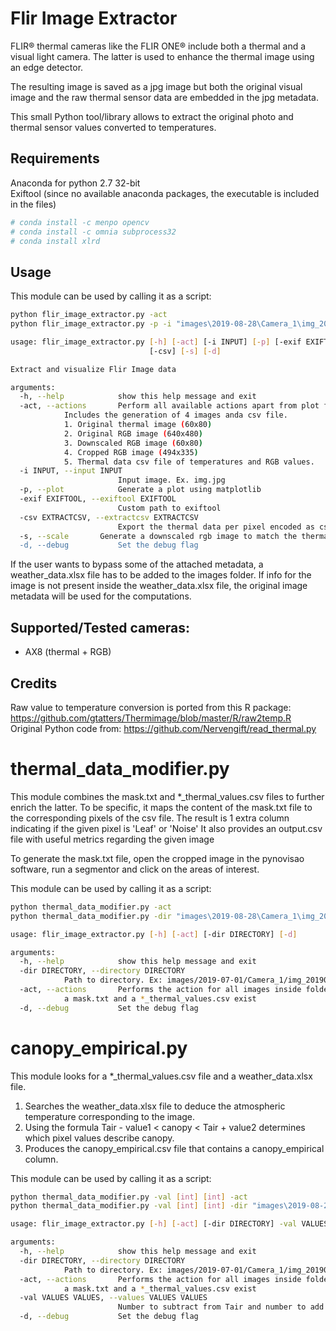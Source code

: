 # Flir Image Extractor

FLIR® thermal cameras like the FLIR ONE® include both a thermal and a visual light camera.
The latter is used to enhance the thermal image using an edge detector.

The resulting image is saved as a jpg image but both the original visual image and the raw thermal sensor data are embedded in the jpg metadata.

This small Python tool/library allows to extract the original photo and thermal sensor values converted to temperatures.

## Requirements

Anaconda for python 2.7 32-bit  
Exiftool (since no available anaconda packages, the executable is included in the files)  

```bash
# conda install -c menpo opencv
# conda install -c omnia subprocess32
# conda install xlrd
```

## Usage

This module can be used by calling it as a script:

```bash
python flir_image_extractor.py -act
python flir_image_extractor.py -p -i "images\2019-08-28\Camera_1\img_20190828_121055_010.jpg" -s -csv
```

```bash
usage: flir_image_extractor.py [-h] [-act] [-i INPUT] [-p] [-exif EXIFTOOL]
                               [-csv] [-s] [-d]

Extract and visualize Flir Image data

arguments:
  -h, --help            show this help message and exit
  -act, --actions       Perform all available actions apart from plot for all images.
			Includes the generation of 4 images anda csv file.
			1. Original thermal image (60x80)
			2. Original RGB image (640x480)
			3. Downscaled RGB image (60x80)
			4. Cropped RGB image (494x335)
			5. Thermal data csv file of temperatures and RGB values.
  -i INPUT, --input INPUT
                        Input image. Ex. img.jpg
  -p, --plot            Generate a plot using matplotlib
  -exif EXIFTOOL, --exiftool EXIFTOOL
                        Custom path to exiftool
  -csv EXTRACTCSV, --extractcsv EXTRACTCSV
                        Export the thermal data per pixel encoded as csv file
  -s, --scale		Generate a downscaled rgb image to match the thermal image's dimensions
  -d, --debug           Set the debug flag
```

If the user wants to bypass some of the attached metadata, a weather_data.xlsx file has to be added to the images folder.
If info for the image is not present inside the weather_data.xlsx file, the original image metadata will be used for the computations.

## Supported/Tested cameras:

- AX8 (thermal + RGB)

## Credits

Raw value to temperature conversion is ported from this R package: https://github.com/gtatters/Thermimage/blob/master/R/raw2temp.R
Original Python code from: https://github.com/Nervengift/read_thermal.py

# thermal_data_modifier.py

This module combines the mask.txt and *_thermal_values.csv files to further enrich the latter.
To be specific, it maps the content of the mask.txt file to the corresponding pixels of the csv file.
The result is 1 extra column indicating if the given pixel is 'Leaf' or 'Noise'
It also provides an output.csv file with useful metrics regarding the given image

To generate the mask.txt file, open the cropped image in the pynovisao software, run a segmentor and click on the areas of interest.

This module can be used by calling it as a script:

```bash
python thermal_data_modifier.py -act
python thermal_data_modifier.py -dir "images\2019-08-28\Camera_1\img_20190828_121055_010"
```

```bash
usage: flir_image_extractor.py [-h] [-act] [-dir DIRECTORY] [-d]

arguments:
  -h, --help            show this help message and exit
  -dir DIRECTORY, --directory DIRECTORY
			Path to directory. Ex: images/2019-07-01/Camera_1/img_20190701_121055_011
  -act, --actions       Performs the action for all images inside folders where both
			a mask.txt and a *_thermal_values.csv exist
  -d, --debug           Set the debug flag
```

# canopy_empirical.py

This module looks for a *_thermal_values.csv file and a weather_data.xlsx file.
1. Searches the weather_data.xlsx file to deduce the atmospheric temperature corresponding to the image.
2. Using the formula Tair - value1 < canopy < Tair + value2 determines which pixel values describe canopy.
3. Produces the canopy_empirical.csv file that contains a canopy_empirical column.

This module can be used by calling it as a script:

```bash
python thermal_data_modifier.py -val [int] [int] -act
python thermal_data_modifier.py -val [int] [int] -dir "images\2019-08-28\Camera_1\img_20190828_121055_010"
```

```bash
usage: flir_image_extractor.py [-h] [-act] [-dir DIRECTORY] -val VALUES VALUES [-d]

arguments:
  -h, --help            show this help message and exit
  -dir DIRECTORY, --directory DIRECTORY
			Path to directory. Ex: images/2019-07-01/Camera_1/img_20190701_121055_011
  -act, --actions       Performs the action for all images inside folders where both
			a mask.txt and a *_thermal_values.csv exist
  -val VALUES VALUES, --values VALUES VALUES
                        Number to subtract from Tair and number to add to Tair
  -d, --debug           Set the debug flag
```

